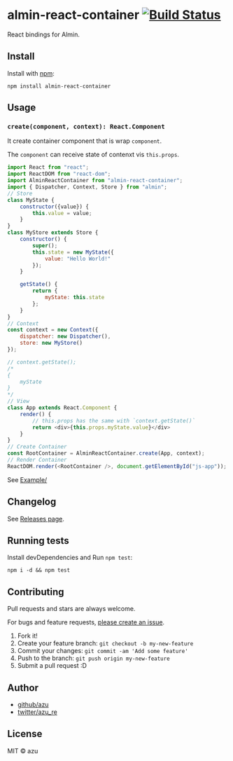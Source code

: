 # almin-react-container [![Build Status](https://travis-ci.org/almin/almin-react-container.svg?branch=master)](https://travis-ci.org/almin/almin-react-container)

React bindings for Almin.

## Install

Install with [npm](https://www.npmjs.com/):

    npm install almin-react-container

## Usage

### `create(component, context): React.Component`

It create container component that is wrap `component`.

The `component` can receive state of contenxt vis `this.props`.

```js
import React from "react";
import ReactDOM from "react-dom";
import AlminReactContainer from "almin-react-container";
import { Dispatcher, Context, Store } from "almin";
// Store
class MyState {
    constructor({value}) {
        this.value = value;
    }
}
class MyStore extends Store {
    constructor() {
        super();
        this.state = new MyState({
            value: "Hello World!"
        });
    }

    getState() {
        return {
            myState: this.state
        };
    }
}
// Context
const context = new Context({
    dispatcher: new Dispatcher(),
    store: new MyStore()
});

// context.getState();
/*
{
    myState
}
*/
// View
class App extends React.Component {
    render() {
        // this.props has the same with `context.getState()`
        return <div>{this.props.myState.value}</div>
    }
}
// Create Container
const RootContainer = AlminReactContainer.create(App, context);
// Render Container
ReactDOM.render(<RootContainer />, document.getElementById("js-app"));
```

See [Example/](./example/)

## Changelog

See [Releases page](https://github.com/almin/almin-react-container/releases).

## Running tests

Install devDependencies and Run `npm test`:

    npm i -d && npm test

## Contributing

Pull requests and stars are always welcome.

For bugs and feature requests, [please create an issue](https://github.com/almin/almin-react-container/issues).

1. Fork it!
2. Create your feature branch: `git checkout -b my-new-feature`
3. Commit your changes: `git commit -am 'Add some feature'`
4. Push to the branch: `git push origin my-new-feature`
5. Submit a pull request :D

## Author

- [github/azu](https://github.com/azu)
- [twitter/azu_re](https://twitter.com/azu_re)

## License

MIT © azu
